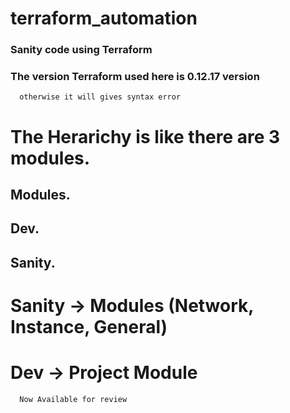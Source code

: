 # terraform_automation
### Sanity code using Terraform
### The version Terraform used here is 0.12.17 version
      otherwise it will gives syntax error

# The Herarichy is like there are 3 modules.
## Modules.
## Dev.
## Sanity.

# Sanity -> Modules (Network, Instance, General)
# Dev -> Project Module

      Now Available for review
